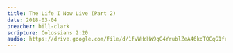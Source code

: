```yaml
---
title: The Life I Now Live (Part 2)
date: 2018-03-04
preacher: bill-clark
scripture: Colossians 2:20
audio: https://drive.google.com/file/d/1fvWHdHW9qG4YrublZeA46koTQCqG1frt/view
---
```


